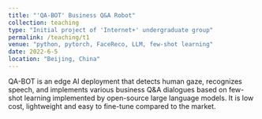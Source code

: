 ```yaml
---
title: "'QA-BOT' Business Q&A Robot"
collection: teaching
type: "Initial project of 'Internet+' undergraduate group"
permalink: /teaching/t1
venue: "python, pytorch, FaceReco, LLM, few-shot learning"
date: 2022-6-5
location: "Beijing, China"
---
```


QA-BOT is an edge AI deployment that detects human gaze, recognizes speech, and implements various business Q&A dialogues based on few-shot learning implemented by open-source large language models. It is low cost, lightweight and easy to fine-tune compared to the market.

